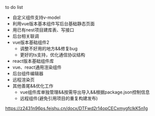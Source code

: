 to do list
* 自定义组件支持v-model
* 利用vue版本基本组件写后台基础静态页面
* 用已有nest项目建库表、写接口
* 后台相关联调
* vue版本基础组件2
  * 调整不好用的地方&&修复bug
  * 更好的ts支持，优化通信协议结构
* react版本基础组件库
* vue、react通用渲染组件
* 后台组件编辑器
* 远程渲染页
* 其他善尾&&优化工作
  * vue组件库单独管理&&按需导出导入&&根据package.json控制信息
  * 远程组件(避免引用项目的重复构建发布)

<!-- 设计文档 -->
https://z2431n96ps.feishu.cn/docx/DTFwd2r14opCECxmygfclkK5n1g